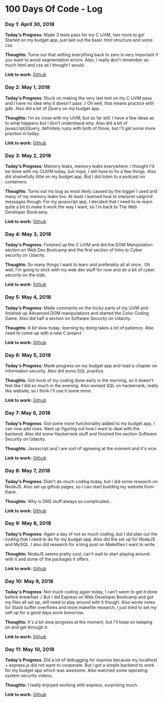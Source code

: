 # 100 Days Of Code - Log

### Day 1: April 30, 2018

**Today's Progress**: Made 3 tests pass for my C IJVM, two more to go! Started on my budget app, just laid out the basic html structure and some css.

**Thoughts:** Turns out that setting everything back to zero is very important if you want to avoid segmentation errors. Also, I really don't remember as much html and css as I thought I would.

**Link to work:** [Github](https://github.com/JohanneA/)

### Day 2: May 1, 2018

**Today's Progress**: Stuck on making the very last test on my C IJVM pass and I have no idea why it doesn't pass :/ Oh well, that means practice with gdb. Also did a bit of jQuery on my budget app.

**Thoughts:** I'm so close with my IJVM, but so far still. I have a few ideas as to what happens but I don't understand why. Also did a bit of javascript/jQuery, definitely rusty with both of those, but I'll get some more practice in today.

**Link to work:** [Github](https://github.com/JohanneA/)

### Day 3: May 2, 2018

**Today's Progress**: Memory leaks, memory leaks everywhere. I thought I'd be done with my CIJVM today, but nope, I still have to fix a few things. Also did shamefully little on my budget app. But I did listen to a podcast on containers.

**Thoughts:** Turns out my bug as most likely caused by the logger I used and many of my memory leaks too. At least I learned how to interpret valgrind messages though. For my javascript app, I decided that I need to re-learn quite a bit to make it work the way I want, so I'm back to The Web Developer Bootcamp.

**Link to work:** [Github](https://github.com/JohanneA/)

### Day 4: May 3, 2018

**Today's Progress**: Finished up the C IJVM and did the DOM Manipulation section on Web Dev Bootcamp and the first section of Intro to Cyber security on Udacity.

**Thoughts:** So many things I want to learn and preferably all at once.. Oh well, I'm going to stick with my web dev stuff for now and do a bit of cyber security on the side.

**Link to work:** [Github](https://github.com/JohanneA/)

### Day 5: May 4, 2018

**Today's Progress**: Made comments on the tricky parts of my IJVM and finished up Advanced DOM manipulations and started the Color Coding Game. Also did half a section on Software Security on Udacity.

**Thoughts:** A bit slow today, learning by doing takes a lot of patience. Also need to come up with a new C project

**Link to work:** [Github](https://github.com/JohanneA/)

### Day 6: May 5, 2018

**Today's Progress**: Made progress on my budget app and read a chapter on information security. Also did some SQL practice.

**Thoughts:** Got most of my coding done early in the morning, so it doesn't feel like I did so much in the evening. Also revised SQL on hackerrank, really like website, so I think I'll use it some more.

**Link to work:** [Github](https://github.com/JohanneA/)

### Day 7: May 6, 2018

**Today's Progress**: Got some more functionality added to my budget app, I can now add rows. Next up figuring out how I want to deal with the backend. Also did some Hackerrank stuff and finished the section Software Security on Udacity.

**Thoughts:** Javascript and I are sort of agreeing at the moment and it's nice.

**Link to work:** [Github](https://github.com/JohanneA/)

### Day 8: May 7, 2018

**Today's Progress**: Didn't do much coding today, but I did some research on NodeJS. Also set up github pages, so I can start building my website from there.

**Thoughts:** Why is DNS stuff always so complicated...

**Link to work:** [Github](https://github.com/JohanneA/)

### Day 9: May 8, 2018

**Today's Progress**: Again a day of not so much coding, but I did plan out the coding that I need to do for my budget app. Also did the set up for NodeJS and MySQL. I also did research for a blog post on Makefiles I want to write.

**Thoughts:** NodeJS seems pretty cool, can't wait to start playing around with it and some of the packages it offers.

**Link to work:** [Github](https://github.com/JohanneA/)

### Day 10: May 9, 2018

**Today's Progress**: Not much coding again today, I can't seem to get it done before breakfast :/ But I did Express on Web Developer Bootcamp and got my files all set up, still need to play around with it though. Also wrote notes for Stack buffer overflows and more makefile research. I just tried to set my self up for a good days work tomorrow.

**Thoughts:** It's a bit slow progress at the moment, but I'll keep on keeping on and get through it.

**Link to work:** [Github](https://github.com/JohanneA/)

### Day 11: May 10, 2018

**Today's Progress**: Did a lot of debugging for express because my localhost + express.js did not want to cooperate. But I got a simple backend to work for my budget app which was awesome. Also watched some operating system security videos.

**Thoughts:** I really enjoyed working with express, surprising much.

**Link to work:** [Github](https://github.com/JohanneA/)
